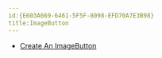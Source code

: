 ```yaml
---
id:{E603A669-6461-5F5F-8098-EFD70A7E3B98}  
title:ImageButton  
---
```


-   [Create An ImageButton](/recipes/android/controls/imagebutton/create_an_imagebutton)